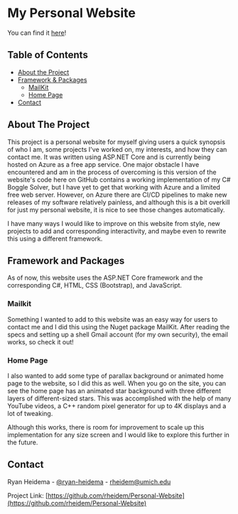 <!-- TITLE -->
# My Personal Website
You can find it [here](ryanheidema.azurewebsites.net)!



<!-- TABLE OF CONTENTS -->
## Table of Contents

* [About the Project](#about-the-project)
* [Framework & Packages](#framework-and-packages)
  * [MailKit](#mailkit)
  * [Home Page](#home-page)
* [Contact](#contact)


<!-- ABOUT THE PROJECT -->
## About The Project

This project is a personal website for myself giving users a quick synopsis of who I am, some projects I've worked on, my interests, and how they can contact me. It was written using ASP.NET Core and is currently being hosted on Azure as a free app service. One major obstacle I have encountered and am in the process of overcoming is this version of the website's code here on GitHub contains a working implementation of my C# Boggle Solver, but I have yet to get that working with Azure and a limited free web server. However, on Azure there are CI/CD pipelines to make new releases of my software relatively painless, and although this is a bit overkill for just my personal website, it is nice to see those changes automatically. 

I have many ways I would like to improve on this website from style, new projects to add and corresponding interactivity, and maybe even to rewrite this using a different framework. 

<!-- GETTING STARTED -->
## Framework and Packages

As of now, this website uses the ASP.NET Core framework and the corresponding C#, HTML, CSS (Bootstrap), and JavaScript.

### Mailkit

Something I wanted to add to this website was an easy way for users to contact me and I did this using the Nuget package MailKit. After reading the specs and setting up a shell Gmail account (for my own security), the email works, so check it out!


### Home Page

I also wanted to add some type of parallax background or animated home page to the website, so I did this as well. When you go on the site, you can see the home page has an animated star background with three different layers of different-sized stars. This was accomplished with the help of many YouTube videos, a C++ random pixel generator for up to 4K displays and a lot of tweaking.

Although this works, there is room for improvement to scale up this implementation for any size screen and I would like to explore this further in the future.


<!-- CONTACT -->
## Contact

Ryan Heidema - [@ryan-heidema](https://www.linkedin.com/in/ryan-heidema/) - rheidem@umich.edu

Project Link: [https://github.com/rheidem/Personal-Website](https://github.com/rheidem/Personal-Website)
